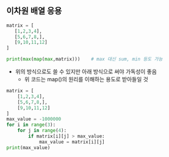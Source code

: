  ## 이차원 배열 응용

```python
matrix = [
   [1,2,3,4],
   [5,6,7,8,],
   [9,10,11,12]
]

print(max(map(max,matrix)))    # max 대신 sum, min 등도 가능
```

- 위의 방식으로도 쓸 수 있지만 아래 방식으로 써야 가독성이 좋음
    - 위 코드는 map()의 원리를 이해하는 용도로 받아들일 것

```python
matrix = [
    [1,2,3,4],
    [5,6,7,8,],
    [9,10,11,12]
]
max_value = -1000000
for i in range(3):
    for j in range(4):
        if matrix[i][j] > max_value:
            max_value = matrix[i][j]
print(max_value)